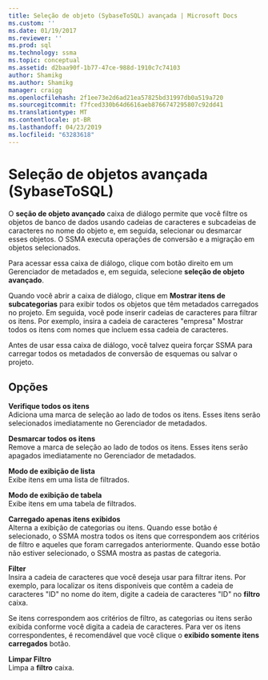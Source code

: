 ```yaml
---
title: Seleção de objeto (SybaseToSQL) avançada | Microsoft Docs
ms.custom: ''
ms.date: 01/19/2017
ms.reviewer: ''
ms.prod: sql
ms.technology: ssma
ms.topic: conceptual
ms.assetid: d2baa90f-1b77-47ce-988d-1910c7c74103
author: Shamikg
ms.author: Shamikg
manager: craigg
ms.openlocfilehash: 2f1ee73e2d6ad21ea57825bd31997db0a519a720
ms.sourcegitcommit: f7fced330b64d6616aeb8766747295807c92dd41
ms.translationtype: MT
ms.contentlocale: pt-BR
ms.lasthandoff: 04/23/2019
ms.locfileid: "63283618"
---
```

# <a name="advanced-object-selection-sybasetosql"></a>Seleção de objetos avançada (SybaseToSQL)
O **seção de objeto avançado** caixa de diálogo permite que você filtre os objetos de banco de dados usando cadeias de caracteres e subcadeias de caracteres no nome do objeto e, em seguida, selecionar ou desmarcar esses objetos. O SSMA executa operações de conversão e a migração em objetos selecionados.  
  
Para acessar essa caixa de diálogo, clique com botão direito em um Gerenciador de metadados e, em seguida, selecione **seleção de objeto avançado**.  
  
Quando você abrir a caixa de diálogo, clique em **Mostrar itens de subcategorias** para exibir todos os objetos que têm metadados carregados no projeto. Em seguida, você pode inserir cadeias de caracteres para filtrar os itens. Por exemplo, insira a cadeia de caracteres "empresa" Mostrar todos os itens com nomes que incluem essa cadeia de caracteres.  
  
Antes de usar essa caixa de diálogo, você talvez queira forçar SSMA para carregar todos os metadados de conversão de esquemas ou salvar o projeto.  
  
## <a name="options"></a>Opções  
**Verifique todos os itens**  
Adiciona uma marca de seleção ao lado de todos os itens. Esses itens serão selecionados imediatamente no Gerenciador de metadados.  
  
**Desmarcar todos os itens**  
Remove a marca de seleção ao lado de todos os itens. Esses itens serão apagados imediatamente no Gerenciador de metadados.  
  
**Modo de exibição de lista**  
Exibe itens em uma lista de filtrados.  
  
**Modo de exibição de tabela**  
Exibe itens em uma tabela de filtrados.  
  
**Carregado apenas itens exibidos**  
Alterna a exibição de categorias ou itens. Quando esse botão é selecionado, o SSMA mostra todos os itens que correspondem aos critérios de filtro e aqueles que foram carregados anteriormente. Quando esse botão não estiver selecionado, o SSMA mostra as pastas de categoria.  
  
**Filter**  
Insira a cadeia de caracteres que você deseja usar para filtrar itens. Por exemplo, para localizar os itens disponíveis que contêm a cadeia de caracteres "ID" no nome do item, digite a cadeia de caracteres "ID" no **filtro** caixa.  
  
Se itens correspondem aos critérios de filtro, as categorias ou itens serão exibida conforme você digita a cadeia de caracteres. Para ver os itens correspondentes, é recomendável que você clique o **exibido somente itens carregados** botão.  
  
**Limpar Filtro**  
Limpa a **filtro** caixa.  
  
